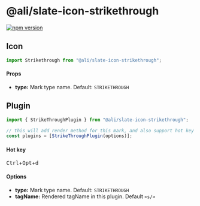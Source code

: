 # @ali/slate-icon-strikethrough

[![npm version](https://badge.fury.io/js/%40canner%2Fslate-icon-strikethrough.svg)](https://badge.fury.io/js/%40canner%2Fslate-icon-strikethrough)

## Icon

```js
import Strikethrough from "@ali/slate-icon-strikethrough";
```

#### Props

* **type:** Mark type name. Default: `STRIKETHROUGH`

## Plugin

```js
import { StrikeThroughPlugin } from "@ali/slate-icon-strikethrough";

// this will add render method for this mark, and also support hot key for strikethrough.
const plugins = [StrikeThroughPlugin(options)];
```

#### Hot key

<kbd>Ctrl</kbd>+<kbd>Opt</kbd>+<kbd>d</kbd>

#### Options

* **type:** Mark type name. Default: `STRIKETHROUGH`
* **tagName:** Rendered tagName in this plugin. Default `<s/>`
